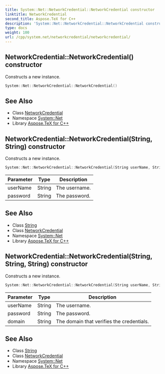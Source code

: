 ```yaml
---
title: System::Net::NetworkCredential::NetworkCredential constructor
linktitle: NetworkCredential
second_title: Aspose.TeX for C++
description: 'System::Net::NetworkCredential::NetworkCredential constructor. Constructs a new instance in C++.'
type: docs
weight: 100
url: /cpp/system.net/networkcredential/networkcredential/
---
```

## NetworkCredential::NetworkCredential() constructor


Constructs a new instance.

```cpp
System::Net::NetworkCredential::NetworkCredential()
```

## See Also

* Class [NetworkCredential](../)
* Namespace [System::Net](../../)
* Library [Aspose.TeX for C++](../../../)
## NetworkCredential::NetworkCredential(String, String) constructor


Constructs a new instance.

```cpp
System::Net::NetworkCredential::NetworkCredential(String userName, String password)
```


| Parameter | Type | Description |
| --- | --- | --- |
| userName | String | The username. |
| password | String | The password. |

## See Also

* Class [String](../../../system/string/)
* Class [NetworkCredential](../)
* Namespace [System::Net](../../)
* Library [Aspose.TeX for C++](../../../)
## NetworkCredential::NetworkCredential(String, String, String) constructor


Constructs a new instance.

```cpp
System::Net::NetworkCredential::NetworkCredential(String userName, String password, String domain)
```


| Parameter | Type | Description |
| --- | --- | --- |
| userName | String | The username. |
| password | String | The password. |
| domain | String | The domain that verifies the credentials. |

## See Also

* Class [String](../../../system/string/)
* Class [NetworkCredential](../)
* Namespace [System::Net](../../)
* Library [Aspose.TeX for C++](../../../)
